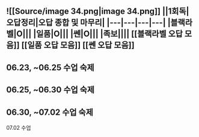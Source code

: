 ![[Source/image 34.png|image 34.png]]
||1회독|오답정리|오답 종합 및 마무리|
|---|---|---|---|
|블랙라벨|O|||
|일품|O|||
|쎈|O|||
|족보||||
[[블랙라벨 오답 모음]]
[[일품 오답 모음]]
[[쎈 오답 모음]]
---
06.23, ~06.25
수업
숙제
---
06.25, ~06.30
수업
숙제
---
06.30, ~07.02
수업
숙제
---
07.02
수업